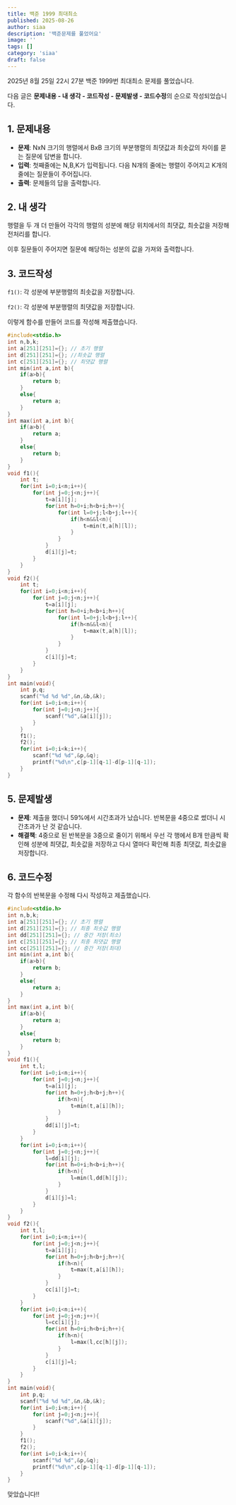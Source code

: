 ```yaml
---
title: 백준 1999 최대최소
published: 2025-08-26
author: siaa
description: '백준문제를 풀었어요'
image: ''
tags: []
category: 'siaa'
draft: false
---
```

2025년 8월 25일 22시 27분 백준 1999번 최대최소 문제를 풀었습니다.

다음 글은 **문제내용 - 내 생각 - 코드작성 - 문제발생 - 코드수정**의 순으로 작성되었습니다.

## 1. 문제내용
   - **문제**: NxN 크기의 행렬에서 BxB 크기의 부분행렬의 최댓값과 최솟값의 차이를 묻는 질문에 답변을 합니다.
   - **입력**: 첫째줄에는 N,B,K가 입력됩니다. 다음 N개의 줄에는 행렬이 주어지고 K개의 줄에는 질문들이 주어집니다.
   - **출력**: 문제들의 답을 출력합니다.

## 2. 내 생각
   행렬을 두 개 더 만들어 각각의 행렬의 성분에 해당 위치에서의 최댓값, 최솟값을 저장해 전처리를 합니다.
   
   이후 질문들이 주어지면 질문에 해당하는 성분의 값을 가져와 출력합니다.

## 3. 코드작성
   `f1()`: 각 성분에 부분행렬의 최솟값을 저장합니다.


   `f2()`: 각 성분에 부분행렬의 최댓값을 저장합니다.


   이렇게 함수를 만들어 코드를 작성해 제출했습니다.
``` C
#include<stdio.h>
int n,b,k;
int a[251][251]={}; // 초기 행렬
int d[251][251]={}; //최솟값 행렬
int c[251][251]={}; // 최댓값 행렬
int min(int a,int b){
	if(a>b){
		return b;
	}
	else{
		return a;
	}
}
int max(int a,int b){
	if(a>b){
		return a;
	}
	else{
		return b;
	}
}
void f1(){
	int t;
	for(int i=0;i<n;i++){
		for(int j=0;j<n;j++){
			t=a[i][j];
			for(int h=0+i;h<b+i;h++){
				for(int l=0+j;l<b+j;l++){
					if(h<n&&l<n){
						t=min(t,a[h][l]);
					}
				}
			}
			d[i][j]=t;
		}
	}
}
void f2(){
	int t;
	for(int i=0;i<n;i++){
		for(int j=0;j<n;j++){
			t=a[i][j];
			for(int h=0+i;h<b+i;h++){
				for(int l=0+j;l<b+j;l++){
					if(h<n&&l<n){
						t=max(t,a[h][l]);
					}
				}
			}
			c[i][j]=t;
		}
	}
}
int main(void){
	int p,q;
	scanf("%d %d %d",&n,&b,&k);
	for(int i=0;i<n;i++){
		for(int j=0;j<n;j++){
			scanf("%d",&a[i][j]);
		}
	}
	f1();
	f2();
	for(int i=0;i<k;i++){
		scanf("%d %d",&p,&q);
		printf("%d\n",c[p-1][q-1]-d[p-1][q-1]);
	}
}
```
## 5. 문제발생
   - **문제**: 제출을 했더니 59%에서 시간초과가 났습니다. 반복문을 4중으로 썼더니 시간초과가 난 것 같습니다.
   - **해결책**: 4중으로 된 반복문을 3중으로 줄이기 위해서 우선 각 행에서 B개 만큼씩 확인해 성분에 최댓값, 최솟값을 저장하고 다시 열마다 확인해 최종 최댓값, 최솟값을 저장합니다.

## 6. 코드수정
   각 함수의 반복문을 수정해 다시 작성하고 제출했습니다.
```C
#include<stdio.h>
int n,b,k;
int a[251][251]={}; // 초기 행렬
int d[251][251]={}; // 최종 최솟값 행렬
int dd[251][251]={}; // 중간 저장(최소)
int c[251][251]={}; // 최종 최댓값 행렬
int cc[251][251]={}; // 중간 저장(최대)
int min(int a,int b){
	if(a>b){
		return b;
	}
	else{
		return a;
	}
}
int max(int a,int b){
	if(a>b){
		return a;
	}
	else{
		return b;
	}
}
void f1(){
	int t,l;
	for(int i=0;i<n;i++){
		for(int j=0;j<n;j++){
			t=a[i][j];
			for(int h=0+j;h<b+j;h++){
				if(h<n){
					t=min(t,a[i][h]);
				}
			}
			dd[i][j]=t;
		}
	}
	for(int i=0;i<n;i++){
		for(int j=0;j<n;j++){
			l=dd[i][j];
			for(int h=0+i;h<b+i;h++){
				if(h<n){
					l=min(l,dd[h][j]);
				}
			}
			d[i][j]=l;
		}
	}
}
void f2(){
	int t,l;
	for(int i=0;i<n;i++){
		for(int j=0;j<n;j++){
			t=a[i][j];
			for(int h=0+j;h<b+j;h++){
				if(h<n){
					t=max(t,a[i][h]);
				}
			}
			cc[i][j]=t;
		}
	}
	for(int i=0;i<n;i++){
		for(int j=0;j<n;j++){
			l=cc[i][j];
			for(int h=0+i;h<b+i;h++){
				if(h<n){
					l=max(l,cc[h][j]);
				}
			}
			c[i][j]=l;
		}
	}
}
int main(void){
	int p,q;
	scanf("%d %d %d",&n,&b,&k);
	for(int i=0;i<n;i++){
		for(int j=0;j<n;j++){
			scanf("%d",&a[i][j]);
		}
	}
	f1();
	f2();
	for(int i=0;i<k;i++){
		scanf("%d %d",&p,&q);
		printf("%d\n",c[p-1][q-1]-d[p-1][q-1]);
	}
}
```
   맞았습니다!!
